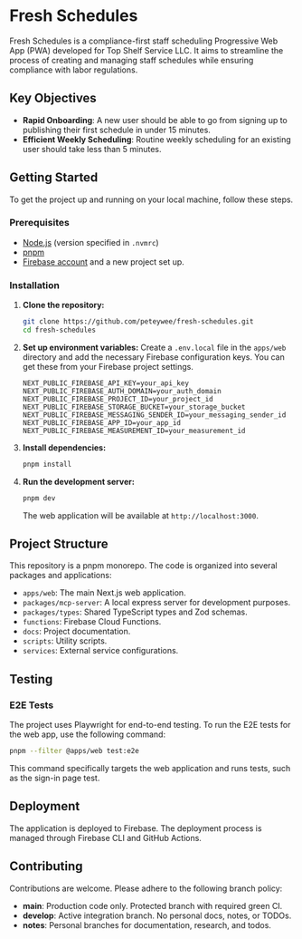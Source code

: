 # Fresh Schedules

Fresh Schedules is a compliance-first staff scheduling Progressive Web App (PWA) developed for Top Shelf Service LLC. It aims to streamline the process of creating and managing staff schedules while ensuring compliance with labor regulations.

## Key Objectives

- **Rapid Onboarding**: A new user should be able to go from signing up to publishing their first schedule in under 15 minutes.
- **Efficient Weekly Scheduling**: Routine weekly scheduling for an existing user should take less than 5 minutes.

## Getting Started

To get the project up and running on your local machine, follow these steps.

### Prerequisites

- [Node.js](https://nodejs.org/) (version specified in `.nvmrc`)
- [pnpm](https://pnpm.io/)
- [Firebase account](https://firebase.google.com/) and a new project set up.

### Installation

1.  **Clone the repository:**
    ```bash
    git clone https://github.com/peteywee/fresh-schedules.git
    cd fresh-schedules
    ```
2.  **Set up environment variables:**
    Create a `.env.local` file in the `apps/web` directory and add the necessary Firebase configuration keys. You can get these from your Firebase project settings.
    ```
    NEXT_PUBLIC_FIREBASE_API_KEY=your_api_key
    NEXT_PUBLIC_FIREBASE_AUTH_DOMAIN=your_auth_domain
    NEXT_PUBLIC_FIREBASE_PROJECT_ID=your_project_id
    NEXT_PUBLIC_FIREBASE_STORAGE_BUCKET=your_storage_bucket
    NEXT_PUBLIC_FIREBASE_MESSAGING_SENDER_ID=your_messaging_sender_id
    NEXT_PUBLIC_FIREBASE_APP_ID=your_app_id
    NEXT_PUBLIC_FIREBASE_MEASUREMENT_ID=your_measurement_id
    ```
3.  **Install dependencies:**
    ```bash
    pnpm install
    ```
4.  **Run the development server:**
    ```bash
    pnpm dev
    ```
    The web application will be available at `http://localhost:3000`.

## Project Structure

This repository is a pnpm monorepo. The code is organized into several packages and applications:

-   `apps/web`: The main Next.js web application.
-   `packages/mcp-server`: A local express server for development purposes.
-   `packages/types`: Shared TypeScript types and Zod schemas.
-   `functions`: Firebase Cloud Functions.
-   `docs`: Project documentation.
-   `scripts`: Utility scripts.
-   `services`: External service configurations.

## Testing

### E2E Tests

The project uses Playwright for end-to-end testing. To run the E2E tests for the web app, use the following command:

```bash
pnpm --filter @apps/web test:e2e
```

This command specifically targets the web application and runs tests, such as the sign-in page test.

## Deployment

The application is deployed to Firebase. The deployment process is managed through Firebase CLI and GitHub Actions.

## Contributing

Contributions are welcome. Please adhere to the following branch policy:

-   **main**: Production code only. Protected branch with required green CI.
-   **develop**: Active integration branch. No personal docs, notes, or TODOs.
-   **notes**: Personal branches for documentation, research, and todos.

